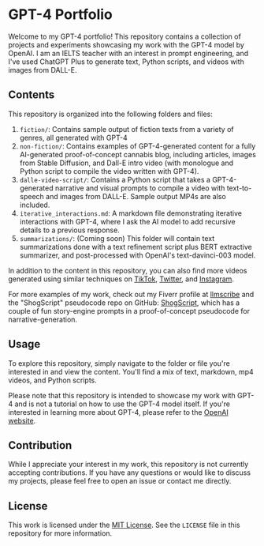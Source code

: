 # GPT-4 Portfolio

Welcome to my GPT-4 portfolio! This repository contains a collection of projects and experiments showcasing my work with the GPT-4 model by OpenAI. I am an IELTS teacher with an interest in prompt engineering, and I've used ChatGPT Plus to generate text, Python scripts, and videos with images from DALL-E.

## Contents

This repository is organized into the following folders and files:

1. `fiction/`: Contains sample output of fiction texts from a variety of genres, all generated with GPT-4
2. `non-fiction/`: Contains examples of GPT-4-generated content for a fully AI-generated proof-of-concept cannabis blog, including articles, images from Stable Diffusion, and Dall-E intro video (with monologue and Python script to compile the video written with GPT-4).
3. `dalle-video-script/`: Contains a Python script that takes a GPT-4-generated narrative and visual prompts to compile a video with text-to-speech and images from DALL-E. Sample output MP4s are also included.
4. `iterative_interactions.md`: A markdown file demonstrating iterative interactions with GPT-4, where I ask the AI model to add recursive details to a previous response.
5. `summarizations/`: (Coming soon) This folder will contain text summarizations done with a text refinement script plus BERT extractive summarizer, and post-processed with OpenAI's text-davinci-003 model.

In addition to the content in this repository, you can also find more videos generated using similar techniques on [TikTok](https://www.tiktok.com/@llmscribe), [Twitter](https://twitter.com/llmscribe), and [Instagram](https://instagram.com/llmscribe).

For more examples of my work, check out my Fiverr profile at [llmscribe](https://www.fiverr.com/llmscribe) and the "ShogScript" pseudocode repo on GitHub: [ShogScript](https://github.com/gitnomad24601/ShogScript), which has a couple of fun story-engine prompts in a proof-of-concept pseudocode for narrative-generation.

## Usage

To explore this repository, simply navigate to the folder or file you're interested in and view the content. You'll find a mix of text, markdown, mp4 videos, and Python scripts.

Please note that this repository is intended to showcase my work with GPT-4 and is not a tutorial on how to use the GPT-4 model itself. If you're interested in learning more about GPT-4, please refer to the [OpenAI website](https://www.openai.com/).

## Contribution

While I appreciate your interest in my work, this repository is not currently accepting contributions. If you have any questions or would like to discuss my projects, please feel free to open an issue or contact me directly.

## License

This work is licensed under the [MIT License](https://opensource.org/licenses/MIT). See the `LICENSE` file in this repository for more information.
